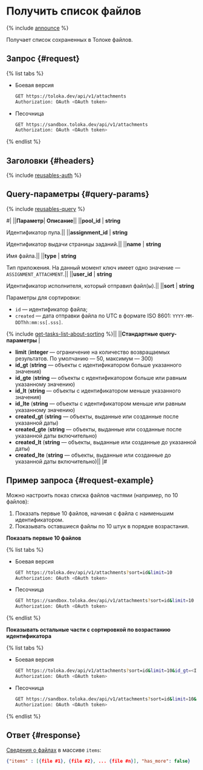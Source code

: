 # Получить список файлов

{% include [announce](../_includes/announce.md) %}

Получает список сохраненных в Толоке файлов.

## Запрос {#request}

{% list tabs %}

- Боевая версия

    ```bash
    GET https://toloka.dev/api/v1/attachments
    Authorization: OAuth <OAuth token>
    ```

- Песочница

    ```bash
    GET https://sandbox.toloka.dev/api/v1/attachments
    Authorization: OAuth <OAuth token>
    ```

{% endlist %}

## Заголовки {#headers}

{% include [reusables-auth](../_includes/reusables/id-reusables/auth.md) %}

## Query-параметры {#query-params}

{% include [reusables-query](../_includes/reusables/id-reusables/query.md) %}

#|
||**Параметр**| **Описание**||
||**pool_id** | **string**

Идентификатор пула.||
||**assignment_id** | **string**

Идентификатор выдачи страницы заданий.||
||**name** | **string**

Имя файла.||
||**type** | **string**

Тип приложения. На данный момент ключ имеет одно значение — `ASSIGNMENT_ATTACHMENT`.||
||**user_id** | **string**

Идентификатор исполнителя, который отправил файл(ы).||
||**sort** | **string**

Параметры для сортировки:

- `id` — идентификатор файла;
- `created` — дата отправки файла по UTC в формате ISO 8601: `YYYY-MM-DDThh:mm:ss[.sss]`.

{% include [get-tasks-list-about-sorting](../_includes/concepts/get-tasks-list/id-get-tasks-list/about-sorting.md) %}||
||**Стандартные query-параметры** |
- **limit** (**integer** — ограничение на количество возвращаемых результатов. По умолчанию — 50, максимум — 300)
- **id_gt** (**string** — объекты с идентификатором больше указанного значения)
- **id_gte** (**string** — объекты с идентификатором больше или равным указанному значению)
- **id_lt** (**string** — объекты с идентификатором меньше указанного значения)
- **id_lte** (**string** — объекты с идентификатором меньше или равным указанному значению)
- **created_gt** (**string** — объекты, выданные или созданные после указанной даты)
- **created_gte** (**string** — объекты, выданные или созданные после указанной даты включительно)
- **created_lt** (**string** — объекты, выданные или созданные до указанной даты)
- **created_lte** (**string** — объекты, выданные или созданные до указанной даты включительно)||
|#

## Пример запроса {#request-example}

Можно настроить показ списка файлов частями (например, по 10 файлов):

1. Показать первые 10 файлов, начиная с файла с наименьшим идентификатором.
1. Показывать оставшиеся файлы по 10 штук в порядке возрастания.

**Показать первые 10 файлов**

{% list tabs %}
- Боевая версия

    ```bash
    GET https://toloka.dev/api/v1/attachments?sort=id&limit=10
    Authorization: OAuth <OAuth token>
    ```

- Песочница

    ```bash
    GET https://sandbox.toloka.dev/api/v1/attachments?sort=id&limit=10
    Authorization: OAuth <OAuth token>
    ```

{% endlist %}

**Показывать остальные части с сортировкой по возрастанию идентификатора**

{% list tabs %}

- Боевая версия

    ```bash
    GET https://toloka.dev/api/v1/attachments?sort=id&limit=10&id_gt=<ID of the last file from the previous response>
    Authorization: OAuth <OAuth token>
    ```

- Песочница

    ```bash
    GET https://sandbox.toloka.dev/api/v1/attachments?sort=id&limit=10&id_gt=<ID of the last file from the previous response>
    Authorization: OAuth <OAuth token>
    ```

{% endlist %}

## Ответ {#response}

[Сведения о файлах](get-attachment.md) в массиве `items`:

```json
{"items" : [{file #1}, {file #2}, ... {file #n}], "has_more": false}
```